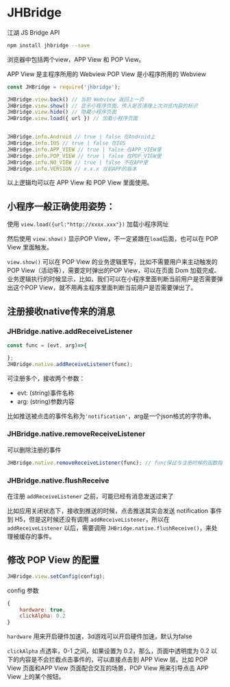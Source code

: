 # JHBridge
江湖 JS Bridge API

```bash
npm install jhbridge --save
```

浏览器中包括两个view，APP View 和 POP View。

APP View 是主程序所用的 Webview
POP View 是小程序所用的 Webview

```javascript
const JHBridge = require('jhbridge');

JHBridge.view.back() // 当前 Webview 返回上一页
JHBridge.view.show() // 显示小程序页面，传入是否清理上次浏览内容的标识
JHBridge.view.hide() // 隐藏小程序页面
JHBridge.view.load({ url }) // 加载小程序页面


JHBridge.info.Android // true | false 在Android上   
JHBridge.info.IOS // true | false 在IOS
JHBridge.info.APP_VIEW // true | false 在APP_VIEW里
JHBridge.info.POP_VIEW // true | false 在POP_VIEW里
JHBridge.info.NO_VIEW // true | false 不在APP里
JHBridge.info.VERSION // x.x.x 当前APP的版本

```
以上逻辑均可以在 APP View 和 POP View 里面使用。

## 小程序一般正确使用姿势：

使用 `view.load({url:"http://xxxx.xxx"})` 加载小程序网址

然后使用 `view.show()` 显示POP View，不一定紧跟在`load`后面，也可以在 POP View 里面触发。

`view.show()` 可以在 POP View 的业务逻辑里写，比如不需要用户来主动触发的POP View（活动等），需要定时弹出的POP View，可以在页面 Dom 加载完成、业务逻辑执行的时候显示，比如，我们可以在小程序里面判断当前用户是否需要弹出这个POP View，就不用再主程序里面判断当前用户是否需要弹出了。


## 注册接收native传来的消息


### JHBridge.native.addReceiveListener

```javascript
const func = (evt, arg)=>{

};
JHBridge.native.addReceiveListener(func);
```

可注册多个，接收两个参数：

- evt: (string)事件名称
- arg: (string)参数内容

比如推送被点击的事件名称为`'notification'`，arg是一个json格式的字符串。

### JHBridge.native.removeReceiveListener

可以删除注册的事件

```javascript
JHBridge.native.removeReceiveListener(func); // func保证与注册时候的函数指向相同的地址。
```

### JHBridge.native.flushReceive

在注册 `addReceiveListener` 之前，可能已经有消息发送过来了

比如应用关闭状态下，接收到推送的时候，点击推送其实会发送 notification 事件到 H5，但是这时候还没有调用 `addReceiveListener`，所以在 `addReceiveListener` 以后，需要调用 `JHBridge.native.flushReceive()`，来处理被缓存的事件。

## 修改 POP View 的配置

```javascript
JHBridge.view.setConfig(config);
```

config 参数
```javascript
{
    hardware: true,
    clickAlpha: 0.2
}
```

`hardware` 用来开启硬件加速，3d游戏可以开启硬件加速，默认为false

`clickAlpha` 点透率，0-1 之间，如果设置为 0.2，那么，页面中透明度为 0.2 以下的内容是不会拦截点击事件的，可以直接点击到 APP View 层。比如 POP View 页面和APP View 页面配合交互的场景，POP View 用来引导点击 APP View 上的某个按钮。